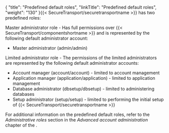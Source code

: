 {
    "title": "Predefined default roles",
    "linkTitle": "Predefined default roles",
    "weight": "130"
}{{< SecureTransport/securetransportname  >}} has two predefined roles:

Master administrator role - Has full permissions over {{< SecureTransport/componentshortname  >}} and is represented by the following default administrator account:

-   Master administrator (admin/admin)

Limited administrator role - The permissions of the limited administrators are represented by the following default administrator accounts:

-   Account manager (account/account) - limited to account management
-   Application manager (application/application) - limited to application management
-   Database administrator (dbsetup/dbsetup) - limited to administering databases
-   Setup administrator (setup/setup) - limited to performing the initial setup of {{< SecureTransport/securetransportname >}}

For additional information on the predefined default roles, refer to the *Administrative roles* section in the *Advanced account administration* chapter of the .
